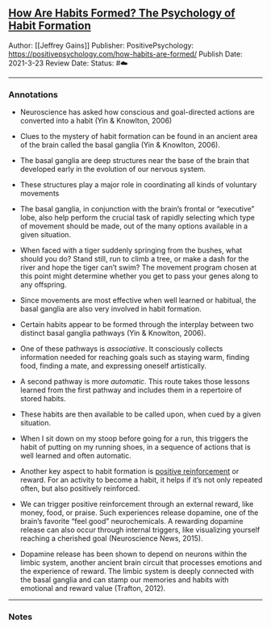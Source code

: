 ## [How Are Habits Formed? The Psychology of Habit Formation](https://positivepsychology.com/how-habits-are-formed/)

Author: [[Jeffrey Gains]]
Publisher: PositivePsychology: https://positivepsychology.com/how-habits-are-formed/
Publish Date: 2021-3-23
Review Date:
Status: #☁️ 

___

### Annotations

- Neuroscience has asked how conscious and goal-directed actions are converted into a habit (Yin & Knowlton, 2006)

- Clues to the mystery of habit formation can be found in an ancient area of the brain called the basal ganglia (Yin & Knowlton, 2006).

- The basal ganglia are deep structures near the base of the brain that developed early in the evolution of our nervous system.

- These structures play a major role in coordinating all kinds of voluntary movements

- The basal ganglia, in conjunction with the brain’s frontal or “executive” lobe, also help perform the crucial task of rapidly selecting which type of movement should be made, out of the many options available in a given situation.

- When faced with a tiger suddenly springing from the bushes, what should you do? Stand still, run to climb a tree, or make a dash for the river and hope the tiger can’t swim? The movement program chosen at this point might determine whether you get to pass your genes along to any offspring.

- Since movements are most effective when well learned or habitual, the basal ganglia are also very involved in habit formation.

- Certain habits appear to be formed through the interplay between two distinct basal ganglia pathways (Yin & Knowlton, 2006).

- One of these pathways is _associative_. It consciously collects information needed for reaching goals such as staying warm, finding food, finding a mate, and expressing oneself artistically.

- A second pathway is more _automatic_. This route takes those lessons learned from the first pathway and includes them in a repertoire of stored habits.

- These habits are then available to be called upon, when cued by a given situation.

- When I sit down on my stoop before going for a run, this triggers the habit of putting on my running shoes, in a sequence of actions that is well learned and often automatic.

- Another key aspect to habit formation is [positive reinforcement](https://positivepsychology.com/positive-reinforcement-psychology/) or reward. For an activity to become a habit, it helps if it’s not only repeated often, but also positively reinforced.

- We can trigger positive reinforcement through an external reward, like money, food, or praise. Such experiences release dopamine, one of the brain’s favorite “feel good” neurochemicals. A rewarding dopamine release can also occur through internal triggers, like visualizing yourself reaching a cherished goal (Neuroscience News, 2015).

- Dopamine release has been shown to depend on neurons within the limbic system, another ancient brain circuit that processes emotions and the experience of reward. The limbic system is deeply connected with the basal ganglia and can stamp our memories and habits with emotional and reward value (Trafton, 2012).

___

### Notes

